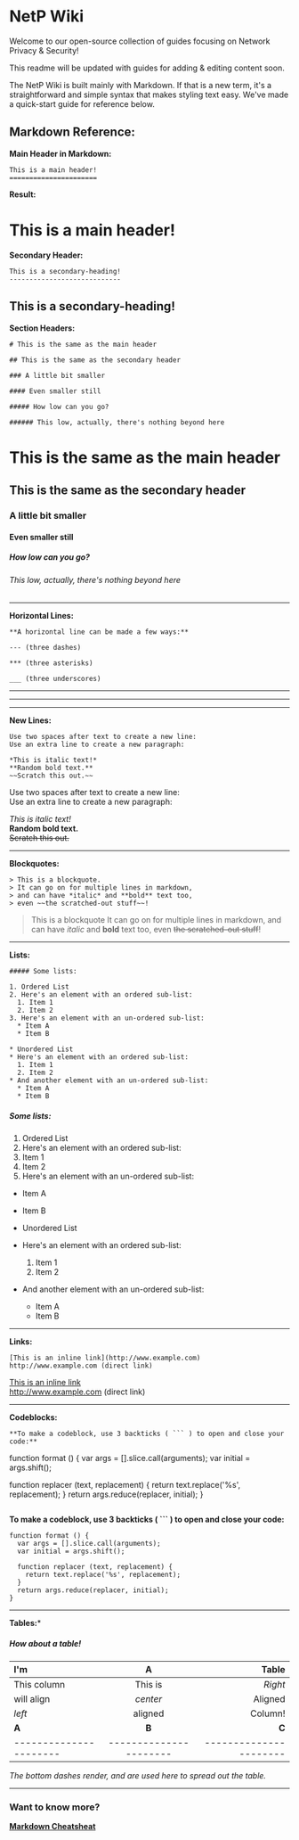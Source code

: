 # NetP Wiki
Welcome to our open-source collection of guides focusing on Network Privacy & Security!

This readme will be updated with guides for adding & editing content soon.


The NetP Wiki is built mainly with Markdown. If that is a new term, it's a straightforward and simple syntax that makes styling text easy. We've made a quick-start guide for reference below.

## Markdown Reference:

**Main Header in Markdown:**

```
This is a main header!
======================
```

**Result:**

This is a main header!
======================


**Secondary Header:**

```
This is a secondary-heading!
----------------------------
```

This is a secondary-heading!
----------------------------

**Section Headers:**
```
# This is the same as the main header

## This is the same as the secondary header

### A little bit smaller

#### Even smaller still

##### How low can you go?

###### This low, actually, there's nothing beyond here
```

# This is the same as the main header

## This is the same as the secondary header

### A little bit smaller

#### Even smaller still

##### How low can you go?

###### This low, actually, there's nothing beyond here

---

**Horizontal Lines:**

```
**A horizontal line can be made a few ways:**

--- (three dashes)

*** (three asterisks)

___ (three underscores)

```

---

***

___

**New Lines:**

```
Use two spaces after text to create a new line:  
Use an extra line to create a new paragraph:

*This is italic text!*  
**Random bold text.**  
~~Scratch this out.~~
```

Use two spaces after text to create a new line:  
Use an extra line to create a new paragraph:

*This is italic text!*  
**Random bold text.**  
~~Scratch this out.~~

---

**Blockquotes:**

```
> This is a blockquote.
> It can go on for multiple lines in markdown,
> and can have *italic* and **bold** text too,
> even ~~the scratched-out stuff~~!
```

> This is a blockquote
> It can go on for multiple lines in markdown,
> and can have *italic* and **bold** text too,
> even ~~the scratched-out stuff~~!

---

**Lists:**

```
##### Some lists:

1. Ordered List
2. Here's an element with an ordered sub-list:
  1. Item 1
  2. Item 2
3. Here's an element with an un-ordered sub-list:
  * Item A
  * Item B

* Unordered List
* Here's an element with an ordered sub-list:
  1. Item 1
  2. Item 2
* And another element with an un-ordered sub-list:
  * Item A
  * Item B
```

##### Some lists:

1. Ordered List
2. Here's an element with an ordered sub-list:
  1. Item 1
  2. Item 2
3. Here's an element with an un-ordered sub-list:
  * Item A
  * Item B

* Unordered List
* Here's an element with an ordered sub-list:
  1. Item 1
  2. Item 2
* And another element with an un-ordered sub-list:
  * Item A
  * Item B

---

**Links:**

```
[This is an inline link](http://www.example.com)  
http://www.example.com (direct link)
```

[This is an inline link](http://www.example.com)  
http://www.example.com (direct link)

---

**Codeblocks:**

```
**To make a codeblock, use 3 backticks ( ``` ) to open and close your code:**

```
function format () {
  var args = [].slice.call(arguments);
  var initial = args.shift();

  function replacer (text, replacement) {
    return text.replace('%s', replacement);
  }
  return args.reduce(replacer, initial);
}
```
```

**To make a codeblock, use 3 backticks ( ``` ) to open and close your code:**

```
function format () {
  var args = [].slice.call(arguments);
  var initial = args.shift();

  function replacer (text, replacement) {
    return text.replace('%s', replacement);
  }
  return args.reduce(replacer, initial);
}
```

---

**Tables:***

##### How about a table!

| I'm                    | A                      | Table                  |
|:---------------------- |:---------------------: | ----------------------:|
| This column            | This is                | *Right*                |
| will align             | *center*               | Aligned                |
| *left*                 | aligned                | Column!                |
| **A**                  | **B**                  | **C**                  |
| ---------------------- | ---------------------- | ---------------------- |

*The bottom dashes render, and are used here to spread out the table.*

---

### Want to know more?

**[Markdown Cheatsheat](https://github.com/adam-p/markdown-here/wiki/Markdown-Here-Cheatsheet)**